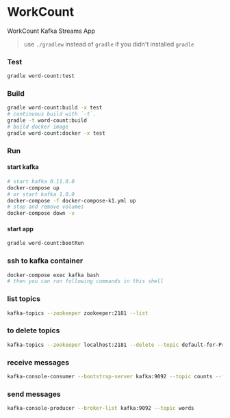 WorkCount
========
WorkCount Kafka Streams App

> use `./gradlew` instead of `gradle` if you didn't installed `gradle`

### Test
```bash
gradle word-count:test
```
### Build
```bash
gradle word-count:build -x test 
# continuous build with `-t`. 
gradle -t word-count:build
# build docker image
gradle word-count:docker -x test 
```
 
### Run
#### start kafka
```bash
# start kafka 0.11.0.0
docker-compose up
# or start kafka 1.0.0
docker-compose -f docker-compose-k1.yml up
# stop and remove volumes
docker-compose down -v
```

#### start app
```bash
gradle word-count:bootRun
```

### ssh to kafka container
```bash
docker-compose exec kafka bash
# then you can run following commands in this shell
```

### list topics
```bash
kafka-topics --zookeeper zookeeper:2181 --list
```

### to delete topics
```bash
kafka-topics --zookeeper localhost:2181 --delete --topic default-for-ProductCounts-changelog
```

### receive messages
```bash
kafka-console-consumer --bootstrap-server kafka:9092 --topic counts --from-beginning --property print.key=true
```

### send messages
```bash
kafka-console-producer --broker-list kafka:9092 --topic words
```
